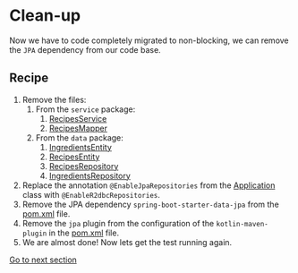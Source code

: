 # Clean-up

Now we have to code completely migrated to non-blocking, we can remove the `JPA` dependency from our code base.

## Recipe

1) Remove the files:
   1) From the `service` package:
      1) [RecipesService](../../../java-to-kotlin-complete/src/main/kotlin/nl/alimeshkat/recipes/service/RecipesService.kt)
      2) [RecipesMapper](../../../java-to-kotlin-complete/src/main/kotlin/nl/alimeshkat/recipes/service/RecipesMapper.kt)
   2) From the `data` package:
      1) [IngredientsEntity](../../../java-to-kotlin-complete/src/main/kotlin/nl/alimeshkat/recipes/data/IngredientsEntity.kt)
      2) [RecipesEntity](../../../java-to-kotlin-complete/src/main/kotlin/nl/alimeshkat/recipes/data/IngredientsEntity.kt)
      3) [RecipesRepository](../../../java-to-kotlin-complete/src/main/kotlin/nl/alimeshkat/recipes/data/RecipesRepository.kt)
      4) [IngredientsRepository](../../../java-to-kotlin-complete/src/main/kotlin/nl/alimeshkat/recipes/data/IngredientsRepository.kt)
2) Replace the annotation `@EnableJpaRepositories` from the [Application](../../../java-to-kotlin-complete/src/main/kotlin/nl/alimeshkat/recipes/RecipesApplication.kt) class with `@EnableR2dbcRepositories`.
3) Remove the JPA dependency `spring-boot-starter-data-jpa` from the [pom.xml](../../../java-to-kotlin-complete/pom.xml) file.
4) Remove the `jpa` plugin from the configuration of the `kotlin-maven-plugin` in the [pom.xml](../../../java-to-kotlin-complete/pom.xml) file.
5) We are almost done! Now lets get the test running again.

[Go to next section](../6-test/Recipe.md)       


